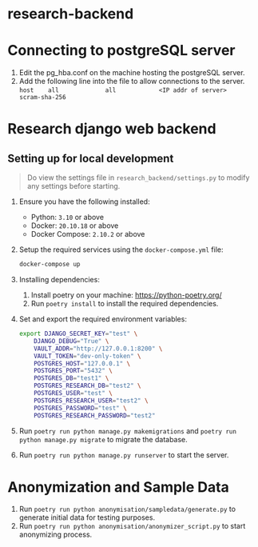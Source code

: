 # research-backend

# Connecting to postgreSQL server
1. Edit the pg_hba.conf on the machine hosting the postgreSQL server.
2. Add the following line into the file to allow connections to the server.
```host    all             all            <IP addr of server>          scram-sha-256```


# Research django web backend

## Setting up for local development

> Do view the settings file in `research_backend/settings.py` to modify any settings before starting.

1. Ensure you have the following installed:
    * Python: `3.10` or above
    * Docker: `20.10.18` or above
    * Docker Compose:  `2.10.2` or above
2. Setup the required services using the `docker-compose.yml` file:
    ```bash
    docker-compose up
    ```
3. Installing dependencies:
    1. Install poetry on your machine: https://python-poetry.org/
    2. Run `poetry install` to install the required dependencies.
4. Set and export the required environment variables:
    ```bash
    export DJANGO_SECRET_KEY="test" \
        DJANGO_DEBUG="True" \
        VAULT_ADDR="http://127.0.0.1:8200" \
        VAULT_TOKEN="dev-only-token" \
        POSTGRES_HOST="127.0.0.1" \
        POSTGRES_PORT="5432" \
        POSTGRES_DB="test1" \
        POSTGRES_RESEARCH_DB="test2" \
        POSTGRES_USER="test" \
        POSTGRES_RESEARCH_USER="test2" \
        POSTGRES_PASSWORD="test" \
        POSTGRES_RESEARCH_PASSWORD="test2"
    ```

5. Run `poetry run python manage.py makemigrations` and `poetry run python manage.py migrate` to migrate the database.
6. Run `poetry run python manage.py runserver` to start the server.

# Anonymization and Sample Data
1. Run `poetry run python anonymisation/sampledata/generate.py` to generate initial data for testing purposes.
2. Run `poetry run python anonymisation/anonymizer_script.py` to start anonymizing process.